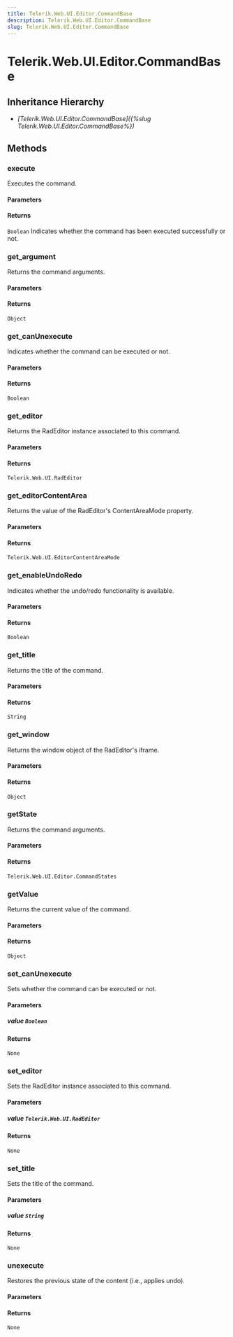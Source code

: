 ```yaml
---
title: Telerik.Web.UI.Editor.CommandBase
description: Telerik.Web.UI.Editor.CommandBase
slug: Telerik.Web.UI.Editor.CommandBase
---
```


# Telerik.Web.UI.Editor.CommandBase

## Inheritance Hierarchy

* *[Telerik.Web.UI.Editor.CommandBase]({%slug Telerik.Web.UI.Editor.CommandBase%})*


## Methods

### execute

Executes the command.

#### Parameters

#### Returns

`Boolean` Indicates whether the command has been executed successfully or not.

### get_argument

Returns the command arguments. 

#### Parameters

#### Returns

`Object`  

### get_canUnexecute

Indicates whether the command can be executed or not.

#### Parameters

#### Returns

`Boolean`

### get_editor

Returns the RadEditor instance associated to this command.

#### Parameters

#### Returns

`Telerik.Web.UI.RadEditor`

### get_editorContentArea

Returns the value of the RadEditor's ContentAreaMode property.

#### Parameters

#### Returns

`Telerik.Web.UI.EditorContentAreaMode`

### get_enableUndoRedo

Indicates whether the undo/redo functionality is available. 

#### Parameters

#### Returns

`Boolean`

### get_title

Returns the title of the command.

#### Parameters

#### Returns

`String`

### get_window

Returns the window object of the RadEditor's iframe. 

#### Parameters

#### Returns

`Object`

### getState

Returns the command arguments. 

#### Parameters

#### Returns

`Telerik.Web.UI.Editor.CommandStates`  

### getValue

Returns the current value of the command.

#### Parameters

#### Returns

`Object`

### set_canUnexecute

Sets whether the command can be executed or not.

#### Parameters

##### value `Boolean`

#### Returns

`None`

### set_editor

Sets the RadEditor instance associated to this command.

#### Parameters

##### value `Telerik.Web.UI.RadEditor`

#### Returns

`None`

### set_title

Sets the title of the command.

#### Parameters

##### value `String`

#### Returns

`None`

### unexecute

Restores the previous state of the content (i.e., applies undo).

#### Parameters

#### Returns

`None`






